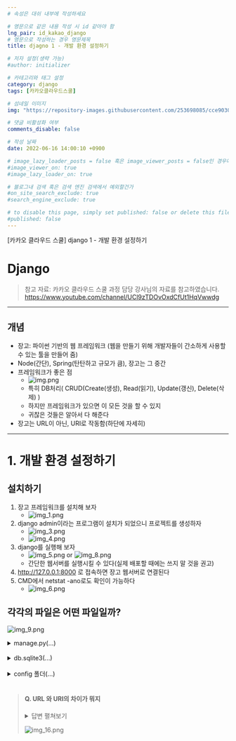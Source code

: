 ```yaml
---
# 속성은 대쉬 내부에 작성하세요

# 영문으로 같은 내용 작성 시 id 같아야 함
lng_pair: id_kakao_django
# 영문으로 작성하는 경우 영문제목
title: djagno 1 - 개발 환경 설정하기

# 저자 설정(생략 가능)
#author: initializer

# 카테고리와 태그 설정
category: django
tags: [카카오클라우드스쿨]

# 섬네일 이미지
img: "https://repository-images.githubusercontent.com/253698085/cce90300-78c3-11ea-8b94-604fad2c516d"

# 댓글 비활성화 여부
comments_disable: false

# 작성 날짜
date: 2022-06-16 14:00:10 +0900

# image_lazy_loader_posts = false 혹은 image_viewer_posts = false인 경우에만 사용하세요
#image_viewer_on: true
#image_lazy_loader_on: true

# 블로그내 검색 혹은 검색 엔진 검색에서 예외할건가
#on_site_search_exclude: true
#search_engine_exclude: true

# to disable this page, simply set published: false or delete this file
#published: false
---
```


<!-- outline-start -->

[카카오 클라우드 스쿨] django 1 - 개발 환경 설정하기

<!-- outline-end -->

# Django
> 참고 자료: 카카오 클라우드 스쿨 과정 담당 강사님의 자료를 참고하였습니다. <br> https://www.youtube.com/channel/UCl9zTDOvOxdCfUt1HqVwwdg

<hr>

## 개념
* 장고: 파이썬 기반의 웹 프레임워크 (웹을 만들기 위해 개발자들이 간소하게 사용할 수 있는 툴을 만들어 줌)
* Node(간단), Spring(탄탄하고 규모가 큼), 장고는 그 중간
* 프레임워크가 좋은 점
    * ![img.png](https://user-images.githubusercontent.com/104918800/174097561-7f018352-aed5-43ac-a86c-78f450f59bee.png)
    * 특히 DB처리( CRUD(Create(생성), Read(읽기), Update(갱신), Delete(삭제) )
    * 하지만 프레임워크가 있으면 이 모든 것을 할 수 있지
    * 귀찮은 것들은 알아서 다 해준다
* 장고는 URL이 아닌, URI로 작동함(하단에 자세히)

<hr>

# 1. 개발 환경 설정하기
## 설치하기
1. 장고 프레임워크를 설치해 보자
   * ![img_1.png](https://user-images.githubusercontent.com/104918800/174097564-ee876427-60d1-4ce7-a526-a0bc929f8981.png)
2. django  admin이라는 프로그램이 설치가 되었으니 프로젝트를 생성하자
   * ![img_3.png](https://user-images.githubusercontent.com/104918800/174097569-525df67b-280c-4d53-973f-d03675b4515d.png)
   * ![img_4.png](https://user-images.githubusercontent.com/104918800/174097572-f697a306-f50c-4d7f-ada6-bd5750979048.png)
3. django를 실행해 보자
   * ![img_5.png](https://user-images.githubusercontent.com/104918800/174097576-18648361-bf17-410a-8497-3398439778e2.png) or ![img_8.png](https://user-images.githubusercontent.com/104918800/174097583-91e5334d-17ff-4cd3-88b4-383f9244e427.png)
   * 간단한 웹서버를 실행시킬 수 있다(실제 배포할 때에는 쓰지 말 것을 권고)
4. http://127.0.0.1:8000 로 접속하면 장고 웹서버로 연결된다
5. CMD에서 netstat -ano로도 확인이 가능하다
   * ![img_6.png](https://user-images.githubusercontent.com/104918800/174097580-b2679960-7b4e-4c71-a3be-26151792cec5.png)

## 각각의 파일은 어떤 파일일까?
![img_9.png](https://user-images.githubusercontent.com/104918800/174097554-4678e440-f39b-4757-9c5f-66effdc88dff.png) <br>
<details> <summary>
manage.py(...) </summary>


<br>

→ 장고의 다양한 명령어를 실행하기 위한 아주 중요한 파일. 건드리지 말자

<br>

</details>

<br>

<details> <summary>
db.sqlite3(...) </summary>


<br>

→ 따로 DB가 없는 경우 가볍게 쓸 수 있는 로컬 데이터베이스 파일(생성 시 비어 있음)

<br>

</details>

<br>

<details> <summary>
config 폴더(...) </summary>



<br>   __init__.py: 파이썬 2 버전과 호환할 수 있도록 도움. 지워도 무관함 (파이썬 2에서는 이게 있어야만 패키지로 인식) <br>
<br>   settings.py: 프로젝트 설정이 들어가는 파일
<br>    → SECRET_KEY: Django의 보안 기능을 맡는 키, 공개하면 절대 안됨
<br>    → DEBUG: 디버그 출력 여부
<br>    → ALLOWED_HOST: 허용된 호스트 추가 가능
<br>    → INSTALLED_APPS: Django에서 사용할 앱, 바꾸거나 추가할 수 있다
<br>    → MIDDLEWARE: 안쪽에서 동작하는 기본 앱, 인증, 보안 등등
<br>    → ROOT_URLCONF: urls 설정 파일의 경로(위치)를 정하는 곳
<br>    → WSGI: 설정파일을 연결
<br>    → Database: 기본 DB 지정
<br>    → AUTH: DB에 저장되는 ID/PW 등에 대해 (단방향)암호화 해 줌, **복호화 불가능**
<br>    → 그 외에 기본 언어, 타임존 등을 변경할 수 있음 <br>
<br>  urls.py: 사용하는 URI값을 실제 URL 값과 연결시키는 곳 <br>
<br>  asgi, wsgi: 웹서버에 배포 시 설정파일들을 연결해 주는 파일. 나중에 자세히 알아 볼 예정


</details>

<br>

> #### Q. URL 와 URI의 차이가 뭐지 <br>
> <details> <summary>
> 답변 펼쳐보기 </summary>
>  <br>장고는 URL이 아닌 URI를 쓰고 있음 <br><br>
> URL은 Location 즉 위치 기준이고, URI는 Identifier 즉 ID 기준임 <br><br>
> 따라서 실제 URL은 복잡하지만 URI를 간단하게, <br><br>
> 반대로 꼬인 사람이 URL은 간단하지만 URI를 복잡하게 만들어 버릴 수도 있음. <br><br>
> 장고의 config/urls.py는 이 URL과 URI를 연결시켜 주는 역할을 함 <br>
> </details>
>
>
> ![img_16.png](https://user-images.githubusercontent.com/104918800/174097557-52e5581b-b67d-4a95-8ccf-d50880e031f8.png)

